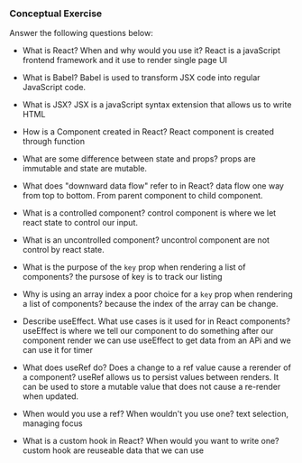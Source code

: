 ### Conceptual Exercise

Answer the following questions below:

- What is React? When and why would you use it?
React is a javaScript frontend framework and it use to render single page UI
 

- What is Babel?
Babel is used to transform JSX code into regular JavaScript code. 

- What is JSX?
JSX is a javaScript syntax extension that allows us to write HTML 


- How is a Component created in React?
React component is created through function

- What are some difference between state and props?
props are immutable and state are mutable.

- What does "downward data flow" refer to in React?
data flow one way from top to bottom. From parent component to child component.

- What is a controlled component?
control component is where we let react state to control our input.

- What is an uncontrolled component?
uncontrol component are not control by react state.

- What is the purpose of the `key` prop when rendering a list of components?
the pursose of key is to track our listing 



- Why is using an array index a poor choice for a `key` prop when rendering a list of components?
because the index of the array can be change.

- Describe useEffect.  What use cases is it used for in React components?
useEffect is where we tell our component to do something after our component render
we can use useEffect to get data from an APi and we can use it for timer 



- What does useRef do?  Does a change to a ref value cause a rerender of a component?
useRef allows us to persist values between renders. It can be used to store a mutable value that does not cause a re-render when updated.

- When would you use a ref? When wouldn't you use one?
text selection, managing focus

- What is a custom hook in React? When would you want to write one?
custom hook are reuseable data that we can use